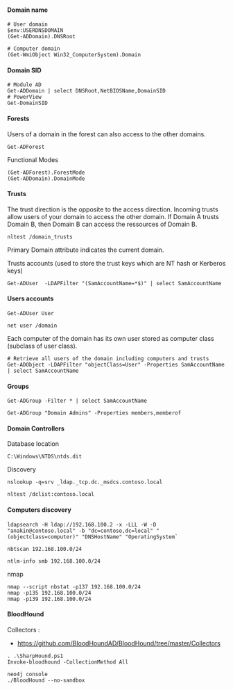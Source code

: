 #### Domain name

```
# User domain
$env:USERDNSDOMAIN
(Get-ADDomain).DNSRoot
```
```
# Computer domain
(Get-WmiObject Win32_ComputerSystem).Domain
```

#### Domain SID

```
# Module AD
Get-ADDomain | select DNSRoot,NetBIOSName,DomainSID
# PowerView
Get-DomainSID
```

#### Forests
Users of a domain in the forest can also access to the other domains.
```
Get-ADForest
```
Functional Modes
```
(Get-ADForest).ForestMode
(Get-ADDomain).DomainMode
```

#### Trusts

The trust direction is the opposite to the access direction.  Incoming trusts allow users of your domain to access the other domain.
If Domain A trusts Domain B, then Domain B can access the ressources of Domain B.

```
nltest /domain_trusts
```
Primary Domain attribute indicates the current domain.

Trusts accounts (used to store the trust keys which are NT hash or Kerberos keys)
```
Get-ADUser  -LDAPFilter "(SamAccountName=*$)" | select SamAccountName
```

#### Users accounts

```
Get-ADUser User
```
```
net user /domain
```
Each computer of the domain has its own user stored as computer class (subclass of user class).

```
# Retrieve all users of the domain including computers and trusts
Get-ADObject -LDAPFilter "objectClass=User" -Properties SamAccountName | select SamAccountName
```

#### Groups

```
Get-ADGroup -Filter * | select SamAccountName
```
```
Get-ADGroup "Domain Admins" -Properties members,memberof
```

#### Domain Controllers

Database location
```
C:\Windows\NTDS\ntds.dit
```

Discovery
```
nslookup -q=srv _ldap._tcp.dc._msdcs.contoso.local
```
```
nltest /dclist:contoso.local
```

#### Computers discovery

```
ldapsearch -H ldap://192.168.100.2 -x -LLL -W -D "anakin@contoso.local" -b "dc=contoso,dc=local" "(objectclass=computer)" "DNSHostName" "OperatingSystem`
```
```
nbtscan 192.168.100.0/24
```
```
ntlm-info smb 192.168.100.0/24
```
nmap
```
nmap --script nbstat -p137 192.168.100.0/24
nmap -p135 192.168.100.0/24
nmap -p139 192.168.100.0/24
```

#### BloodHound

Collectors :
- https://github.com/BloodHoundAD/BloodHound/tree/master/Collectors

```
. .\SharpHound.ps1
Invoke-bloodhound -CollectionMethod All
```
```
neo4j console
./BloodHound --no-sandbox
```